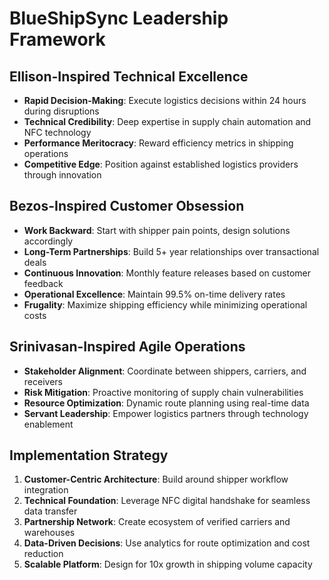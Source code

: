# BlueShipSync Leadership Framework
## Ellison-Inspired Technical Excellence
- **Rapid Decision-Making**: Execute logistics decisions within 24 hours during disruptions
- **Technical Credibility**: Deep expertise in supply chain automation and NFC technology
- **Performance Meritocracy**: Reward efficiency metrics in shipping operations
- **Competitive Edge**: Position against established logistics providers through innovation

## Bezos-Inspired Customer Obsession
- **Work Backward**: Start with shipper pain points, design solutions accordingly
- **Long-Term Partnerships**: Build 5+ year relationships over transactional deals
- **Continuous Innovation**: Monthly feature releases based on customer feedback
- **Operational Excellence**: Maintain 99.5% on-time delivery rates
- **Frugality**: Maximize shipping efficiency while minimizing operational costs

## Srinivasan-Inspired Agile Operations
- **Stakeholder Alignment**: Coordinate between shippers, carriers, and receivers
- **Risk Mitigation**: Proactive monitoring of supply chain vulnerabilities
- **Resource Optimization**: Dynamic route planning using real-time data
- **Servant Leadership**: Empower logistics partners through technology enablement

## Implementation Strategy
1. **Customer-Centric Architecture**: Build around shipper workflow integration
2. **Technical Foundation**: Leverage NFC digital handshake for seamless data transfer
3. **Partnership Network**: Create ecosystem of verified carriers and warehouses
4. **Data-Driven Decisions**: Use analytics for route optimization and cost reduction
5. **Scalable Platform**: Design for 10x growth in shipping volume capacity